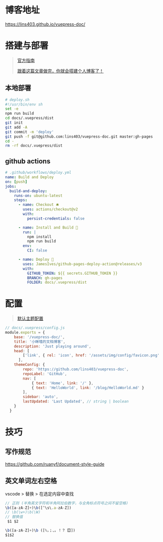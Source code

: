# 博客地址

<https://lins403.github.io/vuepress-doc/>

# 搭建与部署

>  [官方指南](https://vuepress.vuejs.org/zh/guide/)
> 
> [跟着这篇文章做完，你就会搭建个人博客了！](https://www.jianshu.com/p/6e8c608f24c8)

## 本地部署

```sh
# deploy.sh
#!/usr/bin/env sh
set -e
npm run build
cd docs/.vuepress/dist
git init
git add -A
git commit -m 'deploy'
git push -f git@github.com:lins403/vuepress-doc.git master:gh-pages
cd -
rm -rf docs/.vuepress/dist
```

## github actions

```yaml
# .github/workflows/deploy.yml
name: Build and Deploy
on: [push]
jobs:
  build-and-deploy:
    runs-on: ubuntu-latest
    steps:
      - name: Checkout 🛎️
        uses: actions/checkout@v2 
        with:
          persist-credentials: false

      - name: Install and Build 🔧
        run: |
          npm install
          npm run build
        env:
          CI: false

      - name: Deploy 🚀
        uses: JamesIves/github-pages-deploy-action@releases/v3
        with:
          GITHUB_TOKEN: ${{ secrets.GITHUB_TOKEN }}
          BRANCH: gh-pages
          FOLDER: docs/.vuepress/dist
```

# 配置

> [默认主题配置](https://vuepress.vuejs.org/zh/theme/default-theme-config.html#%E9%A6%96%E9%A1%B5)

```js
// docs/.vuepress/config.js
module.exports = {
    base: '/vuepress-doc/',
    title: '小眯嘻的文档博客',
    description: 'Just playing around',
    head: [
        ['link', { rel: 'icon', href: '/assets/img/config/favicon.png' }]
      ],
    themeConfig: {
        repo: 'https://github.com/lins403/vuepress-doc',
        repoLabel: 'GitHub',
        nav: [
            { text: 'Home', link: '/' },
            { text: 'HelloWorld', link: '/blog/HelloWorld.md' }
        ],
        sidebar: 'auto',
        lastUpdated: 'Last Updated', // string | boolean
    }
  }
```

# 技巧

## 写作规范

<https://github.com/ruanyf/document-style-guide>

## 英文单词左右空格

vscode > 替换 > 在选定内容中查找

```js
// 正则 (半角英文字符和半角阿拉伯数字，与全角标点符号之间不留空格)
\b([a-zA-Z]+)\b([^\s\.a-zA-Z])
// \b(\w+)\b(\W)                
// 替换值
 $1 $2
```

```js
\b([a-zA-Z]+)\b ([%，；、。！？【】])
$1$2
```
